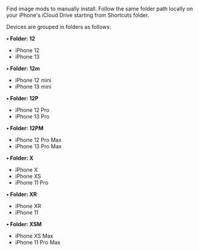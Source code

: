 Find image mods to manually install.
Follow the same folder path locally on your iPhone's iCloud Drive starting from Shortcuts folder.

Devices are grouped in folders as follows:

**• Folder: 12**
   - iPhone 12
   - iPhone 13

**• Folder: 12m**
   - iPhone 12 mini
   - iPhone 13 mini

**• Folder: 12P**
   - iPhone 12 Pro
   - iPhone 13 Pro

**• Folder: 12PM**
   - iPhone 12 Pro Max
   - iPhone 13 Pro Max

**• Folder: X**
   - iPhone X
   - iPhone XS
   - iPhone 11 Pro

**• Folder: XR**
   - iPhone XR
   - iPhone 11

**• Folder: XSM**
   - iPhone XS Max
   - iPhone 11 Pro Max
